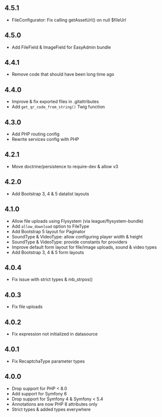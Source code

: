 4.5.1
-----

* FileConfigurator: Fix calling getAssetUrl() on null $fileUrl

4.5.0
-----

* Add FileField & ImageField for EasyAdmin bundle

4.4.1
-----

* Remove code that should have been long time ago

4.4.0
-----

* Improve & fix exported files in .gitattributes
* Add `get_qr_code_from_string()` Twig function

4.3.0
-----

* Add PHP routing config
* Rewrite services config with PHP

4.2.1
-----

* Move doctrine/persistence to require-dev & allow v3

4.2.0
-----

* Add Bootstrap 3, 4 & 5 datalist layouts

4.1.0
-----

* Allow file uploads using Flysystem (via league/flysystem-bundle)
* Add `allow_download` option to FileType
* Add Bootstrap 5 layout for Paginator
* SoundType & VideoType: allow configuring player width & height
* SoundType & VideoType: provide constants for providers
* Improve default form layout for file/image uploads, sound & video types
* Add Bootstrap 3, 4 & 5 form layouts

4.0.4
-----

* Fix issue with strict types & mb_strpos()

4.0.3
-----

* Fix file uploads

4.0.2
-----

* Fix expression not initialized in datasource

4.0.1
-----

* Fix RecaptchaType parameter types

4.0.0
-----

* Drop support for PHP < 8.0
* Add support for Symfony 6
* Drop support for Symfony 4 & Symfony < 5.4
* Annotations are now PHP 8 attributes only
* Strict types & added types everywhere
